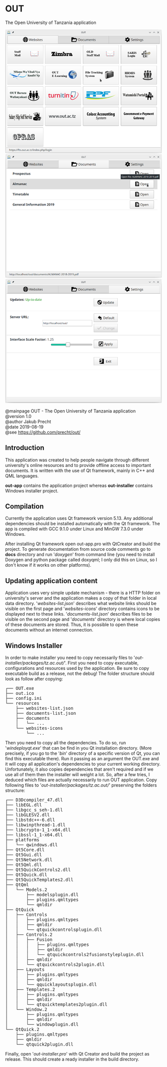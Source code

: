 # OUT
The Open University of Tanzania application

![alt text](docs/screens/s1.png)
![alt text](docs/screens/s2.png)
![alt text](docs/screens/s4.png)

@mainpage OUT - The Open University of Tanzania application  
@version 1.0  
@author Jakub Precht  
@date 2019-08-19  
@see https://github.com/precht/out/  

## Introduction

This application was created to help people navigate through different university's online resources and to
provide offline access to important documents.
It is written with the use of Qt framework, mainly in C++ and QML languages.

<b>out-app</b> contains the application project whereas <b>out-installer</b> contains Windows installer project.

## Compilation

Currently the application uses Qt framework version 5.13. Any additional dependencies should be installed automatically 
with the Qt framework. The app is compiled with GCC 9.1.0 under Linux and MinGW 7.3.0 under Windows.

After installing Qt framework open out-app.pro with QtCreator and build the project. To generate documentation from 
source code comments go to <b>docs</b> directory and run '<em>doxygen</em>' from command line (you need to install 
Doxygen and python package called doxyqml; I only did this on Linux, so I don't know if it works on other platforms).

## Updating application content

Application uses very simple update mechanism - there is a HTTP folder on university's server and the application makes
a copy of that folder in local data directory. '<em>websites-list.json</em>' describes what website links should be
visible on the first page and '<em>websites-icons</em>' directory contains icons to be displayed next to these links.
'<em>documents-list.json</em>' describes files to be visible on the second page and '<em>documents</em>' directory is
where local copies of these documents are stored. Thus, it is possible to open these documents without an internet 
connection.


## Windows Installer

In order to make installer you need to copy necessarily files to '<em>out-installer/packages/tz.ac.out/</em>'. First 
you need to copy executable, configurations and resources used by the application. Be sure to copy executable build as 
a release, not the debug! The folder structure should look as follow after copying: <br>

<pre>
┌── OUT.exe
├── out.ico
├── config.ini
└── resources
    ├── websites-list.json
    ├── documents-list.json
    ├── documents
    │   └── ...
    └── websites-icons
        └── ...
</pre>

Then you need to copy all the dependencies. To do so, run '<em>windeployqt.exe</em>' that can be find in you Qt 
installation directory. (More precisely, if you go to the '<em>bin</em>' directory of a specific version of Qt, you can 
find this executable there). Run it passing as an argument the OUT.exe and it will copy all application's dependencies 
to your current working directory. Unfortunately, it also copies dependencies that aren't required and if we use all of
them then the installer will weight a lot. So, after a few tries, I deduced which files are actually necessarily to run 
OUT application. Copy following files to '<em>out-installer/packages/tz.ac.out/</em>' preserving the folders 
structure: <br>

<pre>
┌── D3Dcompiler_47.dll
├── libEGL.dll
├── libgcc_s_seh-1.dll
├── libGLESV2.dll
├── libstdc++-6.dll
├── libwinpthread-1.dll
├── libcrypto-1_1-x64.dll
├── libssl-1_1-x64.dll
├── platforms
│   └── qwindows.dll
├── Qt5Core.dll
├── Qt5Gui.dll
├── Qt5Network.dll
├── Qt5Qml.dll
├── Qt5QuickControls2.dll
├── Qt5Quick.dll
├── Qt5QuickTemplates2.dll
├── QtQml
│   └── Models.2
│       ├── modelsplugin.dll
│       ├── plugins.qmltypes
│       └── qmldir
├── QtQuick
│   ├── Controls
│   │   ├── plugins.qmltypes
│   │   ├── qmldir
│   │   └── qtquickcontrolsplugin.dll
│   ├── Controls.2
│   │   ├── Fusion
│   │   │   ├── plugins.qmltypes
│   │   │   ├── qmldir
│   │   │   └── qtquickcontrols2fusionstyleplugin.dll
│   │   ├── qmldir
│   │   └── qtquickcontrols2plugin.dll
│   ├── Layouts
│   │   ├── plugins.qmltypes
│   │   ├── qmldir
│   │   └── qquicklayoutsplugin.dll
│   ├── Templates.2
│   │   ├── plugins.qmltypes
│   │   ├── qmldir
│   │   └── qtquicktemplates2plugin.dll
│   └── Window.2
│       ├── plugins.qmltypes
│       ├── qmldir
│       └── windowplugin.dll
└── QtQuick.2
    ├── plugins.qmltypes
    ├── qmldir
    └── qtquick2plugin.dll
</pre>

Finally, open '<em>out-installer.pro</em>' with Qt Creator and build the project as release. This should create a ready 
installer in the build directory.
